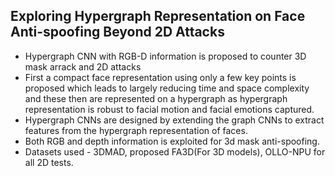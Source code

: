 ## Exploring Hypergraph Representation on Face Anti-spoofing Beyond 2D Attacks

- Hypergraph CNN with RGB-D information is proposed to counter 3D mask arrack and 2D attacks
- First a compact face representation using only a few key points is proposed which leads to largely reducing time and space complexity and these then are represented on a hypergraph as hypergraph representation is robust to facial motion and facial emotions captured.
- Hypergraph CNNs are designed by extending the graph CNNs to extract features from the hypergraph representation of faces.
- Both RGB and depth information is exploited for 3d mask anti-spoofing.
- Datasets used - 3DMAD, proposed FA3D(For 3D models), OLLO-NPU for all 2D tests.
